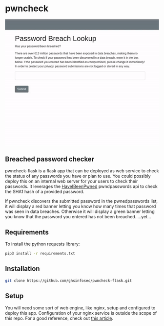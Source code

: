 # pwncheck
![pwncheck-flask-gif](./pwncheck-flask.gif)
## Breached password checker
pwncheck-flask is a flask app that can be deployed as web service to check the status of any passwords you have or plan to use. You could possibly deploy this on an internal web server for your users to check their passwords. It leverages the [HaveIBeenPwned](https://haveibeenpwned.com) pwndpasswords api to check the SHA1 hash of a provided password.

If pwncheck discovers the submitted password in the pwnedpasswords list, it will display a red banner letting you know how many times that password was seen in data breaches. Otherwise it will display a green banner letting you know that the password you entered has not been breached.....yet...

## Requirements


To install the python requests library:
```bash
pip3 install -r requirements.txt
```

## Installation
```bash
git clone https://github.com/ghsinfosec/pwncheck-flask.git
```

## Setup
You will need some sort of web engine, like nginx, setup and configured to deploy this app. Configuration of your nginx service is outside the scope of this repo. For a good reference, check out [this article](https://sinaru.com/2020/07/10/serving-flask-app-with-nginx/).

